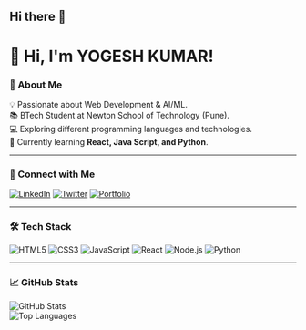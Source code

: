 ## Hi there 👋
# 👋 Hi, I'm YOGESH KUMAR!

### 🚀 About Me
💡 Passionate about Web Development & AI/ML.  
📚 BTech Student at Newton School of Technology (Pune).  
💻 Exploring different programming languages and technologies.  
🌱 Currently learning **React, Java Script, and Python**.  

---

### 🔗 Connect with Me
[![LinkedIn](https://img.shields.io/badge/LinkedIn-0077B5?style=for-the-badge&logo=linkedin&logoColor=white)]([https://www.linkedin.com/in/yogesh-kumar-b84892309/](https://www.linkedin.com/in/yogesh-kumar-b84892309/?trk=opento_sprofile_pfeditor))  
[![Twitter](https://img.shields.io/badge/Twitter-1DA1F2?style=for-the-badge&logo=twitter&logoColor=white)]([https://twitter.com/your-profile](https://leetcode.com/u/sekeop/))  
[![Portfolio](https://img.shields.io/badge/Portfolio-000?style=for-the-badge&logo=vercel&logoColor=white)](https://yogesh968.github.io/yogesh_portfolio/)

---

### 🛠️ Tech Stack
![HTML5](https://img.shields.io/badge/HTML5-E34F26?style=for-the-badge&logo=html5&logoColor=white)
![CSS3](https://img.shields.io/badge/CSS3-1572B6?style=for-the-badge&logo=css3&logoColor=white)
![JavaScript](https://img.shields.io/badge/JavaScript-F7DF1E?style=for-the-badge&logo=javascript&logoColor=black)
![React](https://img.shields.io/badge/React-20232A?style=for-the-badge&logo=react&logoColor=61DAFB)
![Node.js](https://img.shields.io/badge/Node.js-43853D?style=for-the-badge&logo=node.js&logoColor=white)
![Python](https://img.shields.io/badge/Python-3776AB?style=for-the-badge&logo=python&logoColor=white)

---

### 📈 GitHub Stats
![GitHub Stats](https://github-readme-stats.vercel.app/api?username=your-github-username&show_icons=true&theme=dark)  
![Top Languages](https://github-readme-stats.vercel.app/api/top-langs/?username=your-github-username&layout=compact&theme=dark)


<!--
**yogesh968/yogesh968** is a ✨ _special_ ✨ repository because its `README.md` (this file) appears on your GitHub profile.

Here are some ideas to get you started:

- 🔭 I’m currently working on ...
- 🌱 I’m currently learning ...
- 👯 I’m looking to collaborate on ...
- 🤔 I’m looking for help with ...
- 💬 Ask me about ...
- 📫 How to reach me: ...
- 😄 Pronouns: ...
- ⚡ Fun fact: ...
-->
